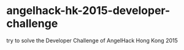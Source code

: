 # angelhack-hk-2015-developer-challenge
try to solve the Developer Challenge of AngelHack Hong Kong 2015
